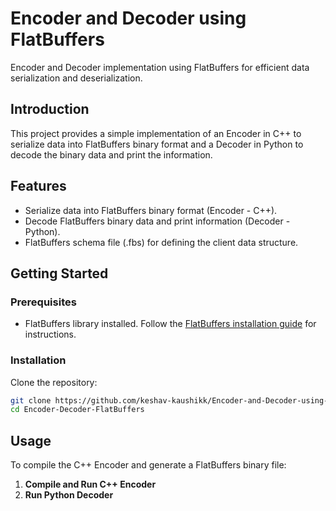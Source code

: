 # Encoder and Decoder using FlatBuffers

Encoder and Decoder implementation using FlatBuffers for efficient data serialization and deserialization.

## Introduction

This project provides a simple implementation of an Encoder in C++ to serialize data into FlatBuffers binary format and a Decoder in Python to decode the binary data and print the information.

## Features

- Serialize data into FlatBuffers binary format (Encoder - C++).
- Decode FlatBuffers binary data and print information (Decoder - Python).
- FlatBuffers schema file (.fbs) for defining the client data structure.

## Getting Started

### Prerequisites

- FlatBuffers library installed. Follow the [FlatBuffers installation guide](https://google.github.io/flatbuffers/flatbuffers_guide_building.html) for instructions.

### Installation

Clone the repository:

   ```bash
   git clone https://github.com/keshav-kaushikk/Encoder-and-Decoder-using-Flatbuffers.git
   cd Encoder-Decoder-FlatBuffers
   ```

## Usage

To compile the C++ Encoder and generate a FlatBuffers binary file:

1. **Compile and Run C++ Encoder**
2. **Run Python Decoder**
